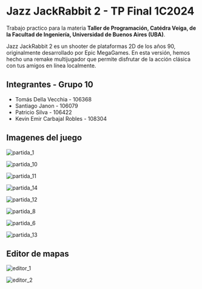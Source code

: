 # Jazz JackRabbit 2 - TP Final 1C2024

Trabajo practico para la materia **Taller de Programación, Catédra Veiga, de la Facultad de Ingeniería, Universidad de Buenos Aires (UBA)**.

Jazz JackRabbit 2 es un shooter de plataformas 2D de los años 90, originalmente desarrollado por Epic MegaGames. En esta versión, hemos hecho una remake multijugador que permite disfrutar de la acción clásica con tus amigos en línea localmente.

## Integrantes - Grupo 10

- Tomás Della Vecchia - 106368
- Santiago Janon - 106079
- Patricio Silva - 106422
- Kevin Emir Carbajal Robles - 108304

## Imagenes del juego

![partida_1](documentacion/imagenes_documentacion/partida_1.png) 

![partida_10](documentacion/imagenes_documentacion/partida_10.png) 

![partida_11](documentacion/imagenes_documentacion/partida_11.png) 

![partida_14](documentacion/imagenes_documentacion/partida_14.png) 

![partida_12](documentacion/imagenes_documentacion/partida_12.png) 

![partida_8](documentacion/imagenes_documentacion/partida_8.png) 

![partida_6](documentacion/imagenes_documentacion/partida_6.png) 

![partida_13](documentacion/imagenes_documentacion/partida_13.png)

## Editor de mapas
![editor_1](documentacion/imagenes_documentacion/editor_1.png) 

![editor_2](documentacion/imagenes_documentacion/editor_2.png) 
